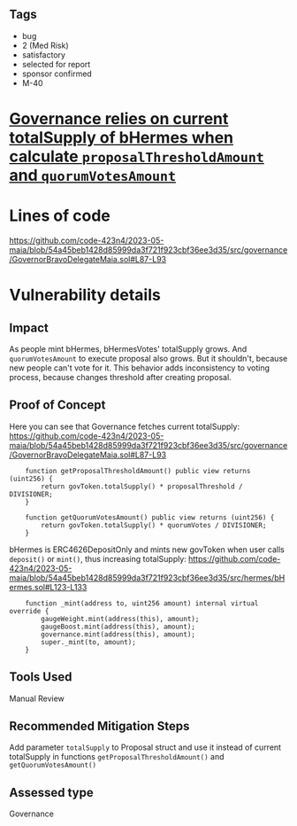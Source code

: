 ## Tags

- bug
- 2 (Med Risk)
- satisfactory
- selected for report
- sponsor confirmed
- M-40

# [Governance relies on current totalSupply of bHermes when calculate `proposalThresholdAmount` and `quorumVotesAmount`](https://github.com/code-423n4/2023-05-maia-findings/issues/179) 

# Lines of code

https://github.com/code-423n4/2023-05-maia/blob/54a45beb1428d85999da3f721f923cbf36ee3d35/src/governance/GovernorBravoDelegateMaia.sol#L87-L93


# Vulnerability details

## Impact
As people mint bHermes, bHermesVotes' totalSupply grows. And `quorumVotesAmount` to execute proposal also grows. But it shouldn't, because new people can't vote for it. This behavior adds inconsistency to voting process, because changes threshold after creating proposal.

## Proof of Concept
Here you can see that Governance fetches current totalSupply:
https://github.com/code-423n4/2023-05-maia/blob/54a45beb1428d85999da3f721f923cbf36ee3d35/src/governance/GovernorBravoDelegateMaia.sol#L87-L93
```solidity
    function getProposalThresholdAmount() public view returns (uint256) {
        return govToken.totalSupply() * proposalThreshold / DIVISIONER;
    }

    function getQuorumVotesAmount() public view returns (uint256) {
        return govToken.totalSupply() * quorumVotes / DIVISIONER;
    }
```

bHermes is ERC4626DepositOnly and mints new govToken when user calls `deposit()` or `mint()`, thus increasing totalSupply:
https://github.com/code-423n4/2023-05-maia/blob/54a45beb1428d85999da3f721f923cbf36ee3d35/src/hermes/bHermes.sol#L123-L133
```solidity
    function _mint(address to, uint256 amount) internal virtual override {
        gaugeWeight.mint(address(this), amount);
        gaugeBoost.mint(address(this), amount);
        governance.mint(address(this), amount);
        super._mint(to, amount);
    }
```

## Tools Used
Manual Review

## Recommended Mitigation Steps
Add parameter `totalSupply` to Proposal struct and use it instead of current totalSupply in functions `getProposalThresholdAmount()` and `getQuorumVotesAmount()`


## Assessed type

Governance